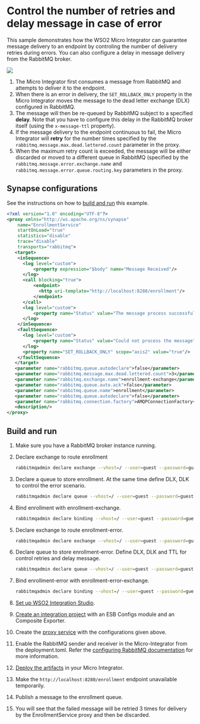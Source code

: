 # Control the number of retries and delay message in case of error

This sample demonstrates how the WSO2 Micro Integrator can guarantee message delivery to an endpoint by controling the number of delivery retries during errors. You can also configure a delay in message delivery from the RabbitMQ broker.

<img src="{{base_path}}/assets/img/integrate/rabbitmq/rabbitmq-retry-delay-messages.png">

1.  The Micro Integrator first consumes a message from RabbitMQ and attempts to deliver it to the endpoint. 
2.  When there is an error in delivery, the `SET_ROLLBACK_ONLY` property in the Micro Integrator moves the message to the dead letter exchange (DLX) configured in RabbitMQ.
3.  The message will then be re-queued by RabbitMQ subject to a specified **delay**. Note that you have to configure this delay in the RabbitMQ broker itself (using the `x-message-ttl` property). 
4.  If the message delivery to the endpoint continuous to fail, the Micro Integrator will **retry** for the number times specified by the `rabbitmq.message.max.dead.lettered.count` parameter in the proxy. 
5.  When the maximum retry count is exceeded, the message will be either discarded or moved to a different 
queue in RabbitMQ (specified by the `rabbitmq.message.error.exchange.name` and `rabbitmq.message.error.queue.routing.key` parameters in the proxy.

## Synapse configurations

See the instructions on how to [build and run](#build-and-run) this example.

```xml
<?xml version="1.0" encoding="UTF-8"?>
<proxy xmlns="http://ws.apache.org/ns/synapse"
    name="EnrollmentService"
    startOnLoad="true"
    statistics="disable"
    trace="disable"
    transports="rabbitmq">
   <target>
    <inSequence>
      <log level="custom">
          <property expression="$body" name="Message Received"/>
      </log>
      <call blocking="true">
          <endpoint>
            <http uri-template="http://localhost:8280/enrollment"/>
          </endpoint>
      </call>
      <log level="custom">
          <property name="Status" value="The message process successfully"/>
      </log>
    </inSequence>
    <faultSequence>
      <log level="custom">
          <property name="Status" value="Could not process the message"/>
      </log>
      <property name="SET_ROLLBACK_ONLY" scope="axis2" value="true"/>
    </faultSequence>
   </target>
   <parameter name="rabbitmq.queue.autodeclare">false</parameter>
   <parameter name="rabbitmq.message.max.dead.lettered.count">3</parameter>
   <parameter name="rabbitmq.exchange.name">enrollment-exchange</parameter>
   <parameter name="rabbitmq.queue.auto.ack">false</parameter>
   <parameter name="rabbitmq.queue.name">enrollment</parameter>
   <parameter name="rabbitmq.queue.autodeclare">false</parameter>
   <parameter name="rabbitmq.connection.factory">AMQPConnectionFactory</parameter>
   <description/>
</proxy>
```

## Build and run

1. Make sure you have a RabbitMQ broker instance running.
2. Declare exchange to route enrollment
    ```bash
    rabbitmqadmin declare exchange --vhost=/ --user=guest --password=guest name=enrollment-exchange type=direct durable=true
    ```

3. Declare a queue to store enrollment. At the same time define DLX, DLK to control the error scenario.
    ```bash
    rabbitmqadmin declare queue --vhost=/ --user=guest --password=guest name=enrollment durable=true arguments='{"x-dead-letter-exchange": "enrollment-error-exchange", "x-dead-letter-routing-key": "enrollment-error"}'
    ```

4. Bind enrollment with enrollment-exchange.
    ```bash
    rabbitmqadmin declare binding --vhost=/ --user=guest --password=guest source=enrollment-exchange destination=enrollment routing_key=enrollment
    ```

5. Declare exchange to route enrollment-error.
    ```bash
    rabbitmqadmin declare exchange --vhost=/ --user=guest --password=guest name=enrollment-error-exchange type=direct durable=true
    ```

6. Declare queue to store enrollment-error. Define DLX, DLK and TTL for control retries and delay message.
    ```bash
    rabbitmqadmin declare queue --vhost=/ --user=guest --password=guest name=enrollment-error durable=true arguments='{"x-dead-letter-exchange": "enrollment-exchange", "x-dead-letter-routing-key": "enrollment", "x-message-ttl": 60000}'
    ```

7. Bind enrollment-error with enrollment-error-exchange.
    ```bash
    rabbitmqadmin declare binding --vhost=/ --user=guest --password=guest source=enrollment-error-exchange destination=enrollment-error routing_key=enrollment-error
    ```

8. [Set up WSO2 Integration Studio]({{base_path}}/integrate/develop/installing-wso2-integration-studio).
9. [Create an integration project]({{base_path}}/integrate/develop/create-integration-project) with an ESB Configs module and an Composite Exporter.
10. Create the [proxy service]({{base_path}}/integrate/develop/creating-artifacts/creating-a-proxy-service) with the configurations given above.
11. Enable the RabbitMQ sender and receiver in the Micro-Integrator from the deployment.toml. Refer the 
 [configuring RabbitMQ documentation]({{base_path}}/install-and-setup/setup/mi-setup/brokers/configure-with-rabbitmq.md) for more information.
12. [Deploy the artifacts]({{base_path}}/integrate/develop/deploy-artifacts) in your Micro Integrator.
13. Make the `http://localhost:8280/enrollment` endpoint unavailable temporarily. 
14. Publish a message to the enrollment queue.
15. You will see that the failed message will be retried 3 times for delivery by the EnrollmentService proxy and then be discarded.

